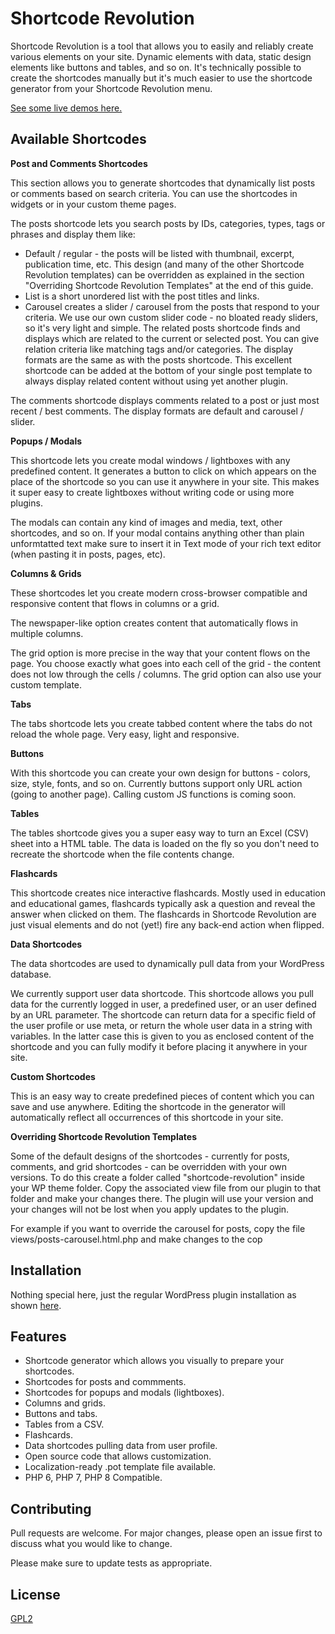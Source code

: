 # Shortcode Revolution

Shortcode Revolution is a tool that allows you to easily and reliably create various elements on your site. Dynamic elements with data, static design elements like buttons and tables, and so on. It's technically possible to create the shortcodes manually but it's much easier to use the shortcode generator from your Shortcode Revolution menu.

[See some live demos here.](https://blog.calendarscripts.info/shortcode-revolution-for-wordpress/ "Description and demos of the shortcodes")

## Available Shortcodes

**Post and Comments Shortcodes**

This section allows you to generate shortcodes that dynamically list posts or comments based on search criteria. You can use the shortcodes in widgets or in your custom theme pages.

The posts shortcode lets you search posts by IDs, categories, types, tags or phrases and display them like:

- Default / regular - the posts will be listed with thumbnail, excerpt, publication time, etc. This design (and many of the other Shortcode Revolution templates) can be overridden as explained in the section "Overriding Shortcode Revolution Templates" at the end of this guide.
- List is a short unordered list with the post titles and links.
- Carousel creates a slider / carousel from the posts that respond to your criteria. We use our own custom slider code - no bloated ready sliders, so it's very light and simple.
The related posts shortcode finds and displays which are related to the current or selected post. You can give relation criteria like matching tags and/or categories. The display formats are the same as with the posts shortcode. This excellent shortcode can be added at the bottom of your single post template to always display related content without using yet another plugin.

The comments shortcode displays comments related to a post or just most recent / best comments. The display formats are default and carousel / slider.

**Popups / Modals**

This shortcode lets you create modal windows / lightboxes with any predefined content. It generates a button to click on which appears on the place of the shortcode so you can use it anywhere in your site. This makes it super easy to create lightboxes without writing code or using more plugins.

The modals can contain any kind of images and media, text, other shortcodes, and so on. If your modal contains anything other than plain unformtatted text make sure to insert it in Text mode of your rich text editor (when pasting it in posts, pages, etc).

**Columns & Grids**

These shortcodes let you create modern cross-browser compatible and responsive content that flows in columns or a grid.

The newspaper-like option creates content that automatically flows in multiple columns.

The grid option is more precise in the way that your content flows on the page. You choose exactly what goes into each cell of the grid - the content does not low through the cells / columns. The grid option can also use your custom template.

**Tabs**

The tabs shortcode lets you create tabbed content where the tabs do not reload the whole page. Very easy, light and responsive.

**Buttons**

With this shortcode you can create your own design for buttons - colors, size, style, fonts, and so on. Currently buttons support only URL action (going to another page). Calling custom JS functions is coming soon.

**Tables**

The tables shortcode gives you a super easy way to turn an Excel (CSV) sheet into a HTML table. The data is loaded on the fly so you don't need to recreate the shortcode when the file contents change.

**Flashcards**

This shortcode creates nice interactive flashcards. Mostly used in education and educational games, flashcards typically ask a question and reveal the answer when clicked on them. The flashcards in Shortcode Revolution are just visual elements and do not (yet!) fire any back-end action when flipped.

**Data Shortcodes**

The data shortcodes are used to dynamically pull data from your WordPress database.

We currently support user data shortcode. This shortcode allows you pull data for the currently logged in user, a predefined user, or an user defined by an URL parameter. The shortcode can return data for a specific field of the user profile or use meta, or return the whole user data in a string with variables. In the latter case this is given to you as enclosed content of the shortcode and you can fully modify it before placing it anywhere in your site.

**Custom Shortcodes**

This is an easy way to create predefined pieces of content which you can save and use anywhere. Editing the shortcode in the generator will automatically reflect all occurrences of this shortcode in your site.

**Overriding Shortcode Revolution Templates**

Some of the default designs of the shortcodes - currently for posts, comments, and grid shortcodes - can be overridden with your own versions. To do this create a folder called "shortcode-revolution" inside your WP theme folder. Copy the associated view file from our plugin to that folder and make your changes there. The plugin will use your version and your changes will not be lost when you apply updates to the plugin.

For example if you want to override the carousel for posts, copy the file views/posts-carousel.html.php and make changes to the cop

## Installation

Nothing special here, just the regular WordPress plugin installation as shown [here](https://www.wpbeginner.com/beginners-guide/step-by-step-guide-to-install-a-wordpress-plugin-for-beginners/ "How to install a WordPress plugin").

## Features

* Shortcode generator which allows you visually to prepare your shortcodes.
* Shortcodes for posts and commments.
* Shortcodes for popups and modals (lightboxes).
* Columns and grids.
* Buttons and tabs.
* Tables from a CSV.
* Flashcards.
* Data shortcodes pulling data from user profile.
* Open source code that allows customization.
* Localization-ready .pot template file available.
* PHP 6, PHP 7, PHP 8 Compatible.

## Contributing
Pull requests are welcome. For major changes, please open an issue first to discuss what you would like to change.

Please make sure to update tests as appropriate.

## License
[GPL2](https://www.gnu.org/licenses/old-licenses/gpl-2.0.html)